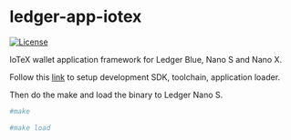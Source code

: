 # ledger-app-iotex
[![License](https://img.shields.io/badge/License-Apache%202.0-blue.svg)](https://opensource.org/licenses/Apache-2.0)

IoTeX wallet application framework for Ledger Blue, Nano S and Nano X.

Follow this [link](https://ledger.readthedocs.io/en/latest/userspace/getting_started.html) to setup development SDK, toolchain, application loader.

Then do the make and load the binary to Ledger Nano S.
```bash
#make

#make load
```

